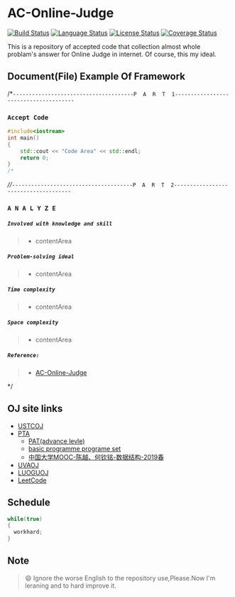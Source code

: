 # AC-Online-Judge
[![Build Status](https://travis-ci.com/Sunrisepeak/AC-Online-Judge.svg?branch=master)](https://travis-ci.com/Sunrisepeak/AC-Online-Judge)
[![Language Status](https://img.shields.io/badge/Language-C%2FC%2B%2B-orange.svg)](https://isocpp.org/)
[![License Status](https://img.shields.io/badge/License-Apache%202.0-yellowgreen.svg)](https://github.com/Sunrisepeak/AC-Online-Judge/blob/master/LICENSE)
[![Coverage Status](https://coveralls.io/repos/github/Sunrisepeak/AC-Online-Judge/badge.svg?branch=master)](https://coveralls.io/github/Sunrisepeak/AC-Online-Judge?branch=master)

This is a repository of accepted code that collection almost whole problam's answer for Online Judge in internet. Of course, this my ideal.

## Document(File) Example Of Framework
/*`--------------------------------------P  A  R  T  1--------------------------------------`
### `Accept Code`
```cpp */
#include<iostream>
int main()
{
	std::cout << "Code Area" << std::endl;
    return 0;
}
/*
```
*//*`--------------------------------------P  A  R  T  2-------------------------------------`
### `A N A L Y Z E`
##### `Involved with knowledge and skill`
>+ contentArea
##### `Problem-solving ideal`
>+ contentArea
##### `Time complexity`
>+ contentArea
##### `Space complexity`
>+ contentArea
##### `Reference:`
>+ [AC-Online-Judge](https://github.com/Sunrisepeak/AC-Online-Judge)

*/

## OJ site links
+ [USTCOJ](https://oj.ustc.edu.cn/#/)
+ [PTA](https://pintia.cn/)
	+ [PAT(advance levle)](https://pintia.cn/problem-sets/994805342720868352/problems)
	+ [basic programme programe set](https://pintia.cn/problem-sets/14/problems)
	+ [中国大学MOOC-陈越、何钦铭-数据结构-2019春](https://github.com/Sunrisepeak/AC-Online-Judge/tree/master/PTA/)
+ [UVAOJ](https://uva.onlinejudge.org/)
+ [LUOGUOJ](https://www.luogu.org/)
+ [LeetCode](https://leetcode.com/)

## Schedule
```c++
while(true)
{
  workhard;
}
```

## Note
>:smile: Ignore the worse English to the repository use,Please.Now I'm leraning and to hard improve it.
